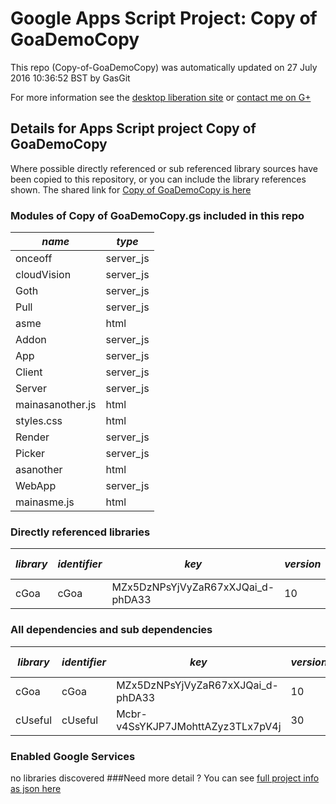 # Google Apps Script Project: Copy of GoaDemoCopy
This repo (Copy-of-GoaDemoCopy) was automatically updated on 27 July 2016 10:36:52 BST by GasGit

For more information see the [desktop liberation site](http://ramblings.mcpher.com/Home/excelquirks/drivesdk/gettinggithubready "desktop liberation") or [contact me on G+](https://plus.google.com/+BruceMcpherson "Bruce McPherson - GDE")
## Details for Apps Script project Copy of GoaDemoCopy
Where possible directly referenced or sub referenced library sources have been copied to this repository, or you can include the library references shown. 
The shared link for [Copy of GoaDemoCopy is here](https://script.google.com/d/1Cha5os22JdSWN8JPAS4bhjAxKUBEoSsXsQQr78kOiT1WjO30rx6tdsSC/edit?usp=sharing "open in the GAS IDE")

### Modules of Copy of GoaDemoCopy.gs included in this repo
*name*|*type*
--- | --- 
onceoff| server_js
cloudVision| server_js
Goth| server_js
Pull| server_js
asme| html
Addon| server_js
App| server_js
Client| server_js
Server| server_js
mainasanother.js| html
styles.css| html
Render| server_js
Picker| server_js
asanother| html
WebApp| server_js
mainasme.js| html
### Directly referenced libraries
*library*|*identifier*|*key*|*version*|*dev mode*|*source*|
--- | --- | --- | --- | --- | --- 
cGoa| cGoa|MZx5DzNPsYjVyZaR67xXJQai_d-phDA33|10|no|[here](libraries/cGoa "library source")
### All dependencies and sub dependencies
*library*|*identifier*|*key*|*version*|*dev mode*|*source*|
--- | --- | --- | --- | --- | --- 
cGoa| cGoa|MZx5DzNPsYjVyZaR67xXJQai_d-phDA33|10|no|[here](libraries/cGoa "library source")
cUseful| cUseful|Mcbr-v4SsYKJP7JMohttAZyz3TLx7pV4j|30|no|[here](libraries/cUseful "library source")
### Enabled Google Services
no libraries discovered
###Need more detail ?
You can see [full project info as json here](info.json)
